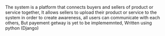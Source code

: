 The system is a platform that connects buyers and sellers of product or service together, It allows sellers to upload their product or service to the system in order to create awareness, all users can communicate with each others, But payement getway is yet to be implememnted, Written using python (Django)
